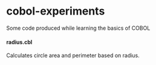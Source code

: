 # cobol-experiments
Some code produced while learning the basics of COBOL

#### radius.cbl
  Calculates circle area and perimeter based on radius.
